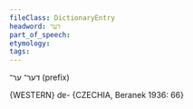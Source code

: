 ```yaml
---
fileClass: DictionaryEntry
headword: דער
part_of_speech: 
etymology: 
tags: 
---
```

דער־
ער־
(prefix)

{WESTERN}
dɐ- {CZECHIA, Beranek 1936: 66}
